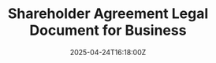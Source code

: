 ---
title: Shareholder Agreement Legal Document for Business
linkTitle: Shareholder Agreement Legal Document for Business
date: '2025-04-24T16:18:00Z'
weight: 1
description: No content
draft: false
ref: shareholder-agreement-legal-document-for-business
---